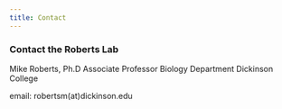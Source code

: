 ```yaml
---
title: Contact
---
```



### Contact the Roberts Lab

Mike Roberts, Ph.D
Associate Professor
Biology Department
Dickinson College

email: robertsm(at)dickinson.edu